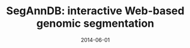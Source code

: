 ---
title: "SegAnnDB: interactive Web-based genomic segmentation"
collection: publications
permalink: /publications/2014-06-01-SegAnnDB-interactive-Web-based-genomic-segmentation
date: 2014-06-01
paperurl: 'https://doi.org/10.1093/bioinformatics/btu072'
code: 'https://github.com/tdhock/SegAnnDB'
citation: 'T.&nbsp;D. Hocking, V.&nbsp;Boeva, G.&nbsp;Rigaill, G.&nbsp;Schleiermacher, I.&nbsp;Janoueix-Lerosey, O.&nbsp;Delattre, … J.-P. Vert.
<span class="bibtex-protected">SegAnnDB</span>: interactive <span class="bibtex-protected">Web</span>-based genomic segmentation.
<em>Bioinformatics</em>, 30(11):1539–1546, 2014.'
---
